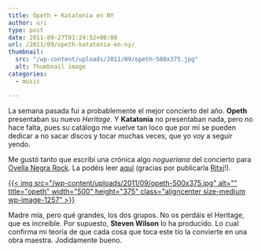 ```yaml
---
title: Opeth + Katatonia en NY
author: uri
type: post
date: 2011-09-27T01:24:52+00:00
url: /2011/09/opeth-katatonia-en-ny/
thumbnail:
  src: "/wp-content/uploads/2011/09/opeth-500x375.jpg"
  alt: Thumbnail image
categories:
  - music

---
```

La semana pasada fui a probablemente el mejor concierto del año. **Opeth** presentaban su nuevo _Heritage_. Y **Katatonia** no presentaban nada, pero no hace falta, pues su catálogo me vuelve tan loco que por mí se pueden dedicar a no sacar discos y tocar muchas veces, que yo voy a seguir yendo.

Me gustó tanto que escribí una crónica algo _nogueriana_ del concierto para [Ovella Negra Rock][1]. La podéis leer [aquí][2] (gracias por publicarla [Ritxi][3]!).

[{{< img src="/wp-content/uploads/2011/09/opeth-500x375.jpg" alt="" title="opeth" width="500" height="375" class="aligncenter size-medium wp-image-1257" >}}][2]

Madre mía, pero qué grandes, los dos grupos. No os perdáis el Heritage, que es increíble. Por supuesto, **Steven Wilson** lo ha producido. Lo cual confirma mi teoría de que cada cosa que toca este tío la convierte en una obra maestra. Jodidamente bueno.

 [1]: https://www.ovellanegrarock.com/
 [2]: https://www.ovellanegrarock.com/index.php?option=com_content&view=article&id=959:cronica-opeth-katatonia-en-nueva-york&catid=38:cronicas&Itemid=165
 [3]: https://twitter.com/#!/ritxinaval